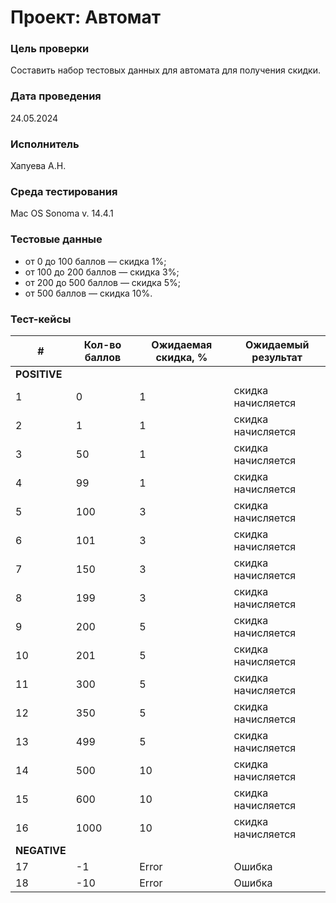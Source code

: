 # Проект: Автомат

### Цель проверки
Составить набор тестовых данных для автомата для получения скидки.

### Дата проведения
24.05.2024

### Исполнитель
Хапуева А.Н.

### Среда тестирования
Mac OS Sonoma v. 14.4.1

### Тестовые данные
- от 0 до 100 баллов — скидка 1%;
- от 100 до 200 баллов — скидка 3%;
- от 200 до 500 баллов — скидка 5%;
- от 500 баллов — скидка 10%.

### Тест-кейсы

| #  | Кол-во баллов | Ожидаемая скидка, % | Ожидаемый результат     |
|----|---------------|---------------------|-------------------------|
| **POSITIVE**                                                       |
| 1  | 0             | 1                   | скидка начисляется       |
| 2  | 1             | 1                   | скидка начисляется       |
| 3  | 50            | 1                   | скидка начисляется       |
| 4  | 99            | 1                   | скидка начисляется       |
| 5  | 100           | 3                   | скидка начисляется       |
| 6  | 101           | 3                   | скидка начисляется       |
| 7  | 150           | 3                   | скидка начисляется       |
| 8  | 199           | 3                   | скидка начисляется       |
| 9  | 200           | 5                   | скидка начисляется       |
| 10 | 201           | 5                   | скидка начисляется       |
| 11 | 300           | 5                   | скидка начисляется       |
| 12 | 350           | 5                   | скидка начисляется       |
| 13 | 499           | 5                   | скидка начисляется       |
| 14 | 500           | 10                  | скидка начисляется       |
| 15 | 600           | 10                  | скидка начисляется       |
| 16 | 1000          | 10                  | скидка начисляется       |
| **NEGATIVE**        |
| 17 | -1            | Error               | Ошибка                   |
| 18 | -10           | Error               | Ошибка                   |